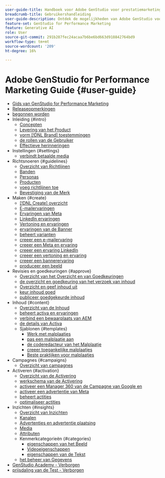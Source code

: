 ```yaml
---
user-guide-title: Handboek voor Adobe GenStudio voor prestatiemarketing
breadcrumb-title: Gebruikershandleiding
user-guide-description: Ontdek de mogelijkheden van Adobe GenStudio voor prestatiemarketing. Meer informatie over hoe u snel merkgerichte assets maakt, variaties genereert en ervaringen optimaliseert.
feature-set: GenStudio for Performance Marketing
feature: Generative AI
role: User
source-git-commit: 291b287fec24acaa7b6be6bd663d918842764bd9
workflow-type: tm+mt
source-wordcount: '209'
ht-degree: 16%

---
```



# Adobe GenStudio for Performance Marketing Guide {#user-guide}

+ [ Gids van GenStudio for Performance Marketing ](home.md)
+ [Releaseopmerkingen](release-notes.md)
+ [ begonnen worden ](get-started.md)
+ Inleiding {#intro}
   + [ Concepten ](concepts.md)
   + [ Levering van het Product ](product-provisioning.md)
   + [ vorm  [!DNL Brand]  toestemmingen ](configure-brand-permissions.md)
   + [ de rollen van de Gebruiker ](user-roles.md)
   + [ Effectieve herinneringen ](effective-prompts.md)
+ Instellingen {#settings}
   + [ verbindt betaalde media ](connectors/connect-channel.md)
+ Richtsnoeren {#guidelines}
   + [ Overzicht van Richtlijnen ](guidelines/overview.md)
   + [ Banden ](guidelines/brands.md)
   + [ Personas ](guidelines/personas.md)
   + [ Producten ](guidelines/products.md)
   + [ voeg richtlijnen  toe](guidelines/add-guidelines.md)
   + [ Bevestiging van de Merk ](guidelines/brand-validation.md)
+ Maken {#create}
   + [[!DNL Create]  overzicht ](create/overview.md)
   + [ E-mailervaringen ](create/email-experiences.md)
   + [ Ervaringen van Meta ](create/meta-experiences.md)
   + [ LinkedIn ervaringen ](create/linkedin-experiences.md)
   + [ Vertoning en ervaringen ](create/display-ad-experiences.md)
   + [ ervaringen van de Banner ](create/banner-experiences.md)
   + [ beheert varianten ](create/manage-variants.md)
   + [ creeer een e-mailervaring ](create/create-email-experience.md)
   + [ creeer een Meta en ervaring ](create/create-meta-ad.md)
   + [ creeer een ervaring LinkedIn ](create/create-linkedin.md)
   + [ creeer een vertoning en ervaring ](create/create-display-ad.md)
   + [ creeer een bannerervaring ](create/create-banner-experience.md)
   + [ produceer een beeld ](create/generate-assets.md)
+ Revisies en goedkeuringen {#approve}
   + [ Overzicht van het Overzicht en van Goedkeuringen ](approvals/overview.md)
   + [ de overzicht en goedkeuring van het verzoek van inhoud ](approvals/request-review.md)
   + [ Overzicht en geef inhoud  uit](approvals/review-and-edit.md)
   + [ keur inhoud  goed](approvals/approve-content.md)
   + [ publiceer goedgekeurde inhoud ](approvals/publish-content.md)
+ Inhoud {#content}
   + [ Overzicht van de Inhoud ](content/overview.md)
   + [ beheert activa en ervaringen ](content/manage-assets.md)
   + [ verbind een bewaarplaats van AEM ](content/connect-aem-repo.md)
   + [ de details van Activa ](content/asset-details.md)
   + Sjablonen {#templates}
      + [ Werk met malplaatjes ](content/use-templates.md)
      + [ pas een malplaatje  aan](content/customize-template.md)
      + [ de coderedacteur van het Malplaatje ](content/code-editor.md)
      + [ creeer toegankelijke malplaatjes ](content/accessibility-for-templates.md)
      + [ Beste praktijken voor malplaatjes ](content/best-practices-for-templates.md)
+ Campagnes {#campaigns}
   + [ Overzicht van campagnes ](campaigns/overview.md)
+ Activeren {#activation}
   + [ Overzicht van de Activering ](activation/overview.md)
   + [ werkschema van de Activering ](activation/create-activation.md)
   + [ activeer een Manager 360 van de Campagne van Google en ](activation/activate-cm360-ad.md)
   + [ activeer een advertentie van Meta ](activation/activate-meta-ad.md)
   + [ beheert actities ](activation/manage-activations.md)
   + [ optimaliseer actities ](activation/troubleshooting.md)
+ Inzichten {#insights}
   + [ Overzicht van Inzichten ](insights/overview.md)
   + [ Kanalen ](insights/channels.md)
   + [ Advertenties en advertentie plaatsing ](insights/ads.md)
   + [ Media ](insights/media.md)
   + [ Attributen ](insights/attributes.md)
   + Kenmerkcategorieën {#categories}
      + [ eigenschappen van het Beeld ](insights/image-features.md)
      + [ Videoeigenschappen ](insights/video-features.md)
      + [ eigenschappen van de Tekst ](insights/text-features.md)
   + [ het beheer van Gegevens ](insights/data-management.md)
+ [ GenStudio Academy - Verborgen ](genstudioacademy.md)
+ [ prijsdaling van de Test - Verborgen ](test-markdown.md)
